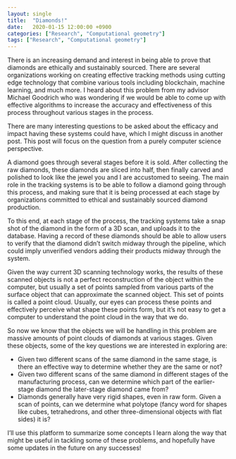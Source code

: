 ```yaml
---
layout: single
title:  "Diamonds!"
date:   2020-01-15 12:00:00 +0900
categories: ["Research", "Computational geometry"]
tags: ["Research", "Computational geometry"]
---
```


There is an increasing demand and interest in being able to prove that diamonds are ethically and sustainably sourced. There are several organizations working on creating effective tracking methods using cutting edge technology that combine various tools including blockchain, machine learning, and much more. I heard about this problem from my advisor Michael Goodrich who was wondering if we would be able to come up with effective algorithms to increase the accuracy and effectiveness of this process throughout various stages in the process. 

There are many interesting questions to be asked about the efficacy and impact having these systems could have, which I might discuss in another post. This post will focus on the question from a purely computer science perspective. 

A diamond goes through several stages before it is sold. After collecting the raw diamonds, these diamonds are sliced into half, then finally carved and polished to look like the jewel you and I are accustomed to seeing. The main role in the tracking systems is to be able to follow a diamond going through this process, and making sure that it is being processed at each stage by organizations committed to ethical and sustainably sourced diamond production. 

To this end, at each stage of the process, the tracking systems take a snap shot of the diamond in the form of a 3D scan, and uploads it to the database. Having a record of these diamonds should be able to allow users to verify that the diamond didn’t switch midway through the pipeline, which could imply unverified vendors adding their products midway through the system. 

Given the way current 3D scanning technology works, the results of these scanned objects is not a perfect reconstruction of the object within the computer, but usually a set of points sampled from various parts of the surface object that can approximate the scanned object. This set of points is called a point cloud. Usually, our eyes can process these points and effectively perceive what shape these points form, but it’s not easy to get a computer to understand the point cloud in the way that we do. 

So now we know that the objects we will be handling in this problem are massive amounts of point clouds of diamonds at various stages. Given these objects, some of the key questions we are interested in exploring are: 
- Given two different scans of the same diamond in the same stage, is there an effective way to determine whether they are the same or not? 
- Given two different scans of the same diamond in different stages of the manufacturing process, can we determine which part of the earlier-stage diamond the later-stage diamond came from? 
- Diamonds generally have very rigid shapes, even in raw form. Given a scan of points, can we determine what polytope (fancy word for shapes like cubes, tetrahedrons, and other three-dimensional objects with flat sides) it is? 

I’ll use this platform to summarize some concepts I learn along the way that might be useful in tackling some of these problems, and hopefully have some updates in the future on any successes! 